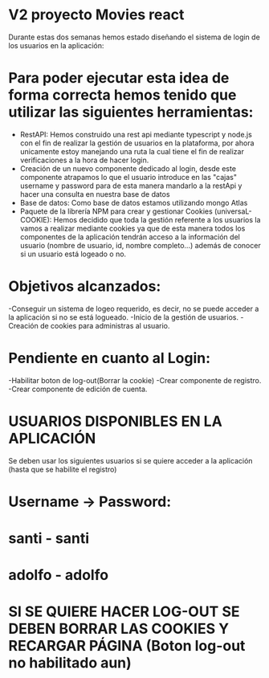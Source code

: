 # V2 proyecto Movies react

Durante estas dos semanas hemos estado diseñando el sistema de login de los usuarios en la aplicación:

# Para poder ejecutar esta idea de forma correcta hemos tenido que utilizar las siguientes herramientas:

- RestAPI: Hemos construido una rest api mediante typescript y node.js con el fin de realizar la gestión de usuarios en la plataforma, por ahora
unicamente estoy manejando una ruta la cual tiene el fin de realizar verificaciones a la hora de hacer login.
- Creación de un nuevo componente dedicado al login, desde este componente atrapamos lo que el usuario introduce en las "cajas" username y password para de esta manera mandarlo a la restApi y hacer una consulta en nuestra base de datos
- Base de datos: Como base de datos estamos utilizando mongo Atlas
- Paquete de la librería NPM para crear y gestionar Cookies (universaL-COOKIE): Hemos decidido que toda la gestión referente a los usuarios la vamos a realizar mediante cookies ya que de esta manera todos los componentes de la aplicación tendrán acceso a la información del usuario (nombre de usuario, id, nombre completo...) además de
           conocer si un usuario está logeado o no.

# Objetivos alcanzados:

-Conseguir un sistema de logeo requerido, es decir, no se puede acceder a la aplicación si no se está logueado.
-Inicio de la gestión de usuarios.
-Creación de cookies para administras al usuario.
         
# Pendiente en cuanto al Login:

-Habilitar boton de log-out(Borrar la cookie)
-Crear componente de registro.
-Crear componente de edición de cuenta.
         
 # USUARIOS DISPONIBLES EN LA APLICACIÓN
 Se deben usar los siguientes usuarios si se quiere acceder a la aplicación (hasta que se habilite el registro)
 
 # Username -> Password:
 # santi - santi
 # adolfo - adolfo
 
  # SI SE QUIERE HACER LOG-OUT SE DEBEN BORRAR LAS COOKIES Y RECARGAR PÁGINA (Boton log-out no habilitado aun) 
